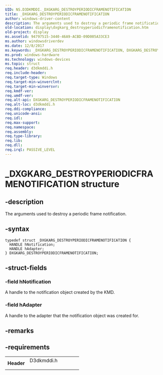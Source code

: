```yaml
---
UID: NS.D3DKMDDI._DXGKARG_DESTROYPERIODICFRAMENOTIFICATION
title: _DXGKARG_DESTROYPERIODICFRAMENOTIFICATION
author: windows-driver-content
description: The arguments used to destroy a periodic frame notification.
old-location: display\dxgkarg_destroyperiodicframenotification.htm
old-project: display
ms.assetid: 94797515-3440-46A9-ACBD-09D005A33CE3
ms.author: windowsdriverdev
ms.date: 12/8/2017
ms.keywords: _DXGKARG_DESTROYPERIODICFRAMENOTIFICATION, DXGKARG_DESTROYPERIODICFRAMENOTIFICATION
ms.prod: windows-hardware
ms.technology: windows-devices
ms.topic: struct
req.header: d3dkmddi.h
req.include-header: 
req.target-type: Windows
req.target-min-winverclnt: 
req.target-min-winversvr: 
req.kmdf-ver: 
req.umdf-ver: 
req.alt-api: DXGKARG_DESTROYPERIODICFRAMENOTIFICATION
req.alt-loc: d3dkmddi.h
req.ddi-compliance: 
req.unicode-ansi: 
req.idl: 
req.max-support: 
req.namespace: 
req.assembly: 
req.type-library: 
req.lib: 
req.dll: 
req.irql: PASSIVE_LEVEL
---
```


# _DXGKARG_DESTROYPERIODICFRAMENOTIFICATION structure



## -description
The arguments used to destroy a periodic frame notification.



## -syntax

````
typedef struct _DXGKARG_DESTROYPERIODICFRAMENOTIFICATION {
  HANDLE hNotification;
  HANDLE hAdapter;
} DXGKARG_DESTROYPERIODICFRAMENOTIFICATION;
````


## -struct-fields

### -field hNotification

A handle to the notification object created by the KMD.


### -field hAdapter

A handle to the adapter that the notification object was created for.


## -remarks


## -requirements
<table>
<tr>
<th width="30%">
Header

</th>
<td width="70%">
<dl>
<dt>D3dkmddi.h</dt>
</dl>
</td>
</tr>
</table>
